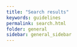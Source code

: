 ```yaml
---
title: "Search results"
keywords: guidelines
permalink: search.html
folder: general
sidebar: general_sidebar
---
```


<div id="tipue_search_content"></div>


<script>
$(document).ready(function() {
  $('#tipue_search_input').tipuesearch();
});
</script>
